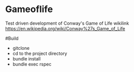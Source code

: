 # Gameoflife

Test driven development of Conway's Game of Life 
wikilink  https://en.wikipedia.org/wiki/Conway%27s_Game_of_Life

#Build
- gitclone
- cd to the project directory
- bundle install
- bundle exec rspec
